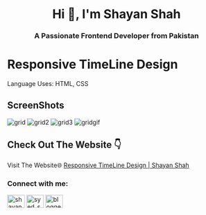 <h1 align="center">Hi 👋, I'm Shayan Shah</h1>
<h3 align="center">A Passionate Frontend Developer from Pakistan</h3>


# Responsive TimeLine Design
Language Uses: HTML, CSS
## ScreenShots
![grid](https://github.com/user-attachments/assets/156699c7-f256-499c-a30c-d86c728dad07)
![grid2](https://github.com/user-attachments/assets/8f1633ca-187d-4333-abaa-60825bd0cb12)
![grid3](https://github.com/user-attachments/assets/a8bda272-6b61-4417-9a18-1cf9f3551a1d)
![gridgif](https://github.com/user-attachments/assets/d398b6df-76d7-4b7a-894a-86a0c0db2f15)





## Check Out The Website 👇

Visit The Website🌐 [Responsive TimeLine Design | Shayan Shah ](https://shayanshahdeveloper.github.io/Project-34-Responsive-TimeLine-Design/)

<h3 align="left">Connect with me:</h3>
<p align="left">
<a href="https://linkedin.com/in/shayan-shah-b31439296" target="blank"><img align="center" src="https://raw.githubusercontent.com/rahuldkjain/github-profile-readme-generator/master/src/images/icons/Social/linked-in-alt.svg" alt="shayan-shah-b31439296" height="30" width="40" /></a>
<a href="https://instagram.com/syed_shanie" target="blank"><img align="center" src="https://raw.githubusercontent.com/rahuldkjain/github-profile-readme-generator/master/src/images/icons/Social/instagram.svg" alt="syed_shanie" height="30" width="40" /></a>
<a href="https://www.youtube.com/@shayanshahdev" target="blank"><img align="center" src="https://raw.githubusercontent.com/rahuldkjain/github-profile-readme-generator/master/src/images/icons/Social/youtube.svg" alt="bloggeravenue2691" height="30" width="40" /></a>
</p>

